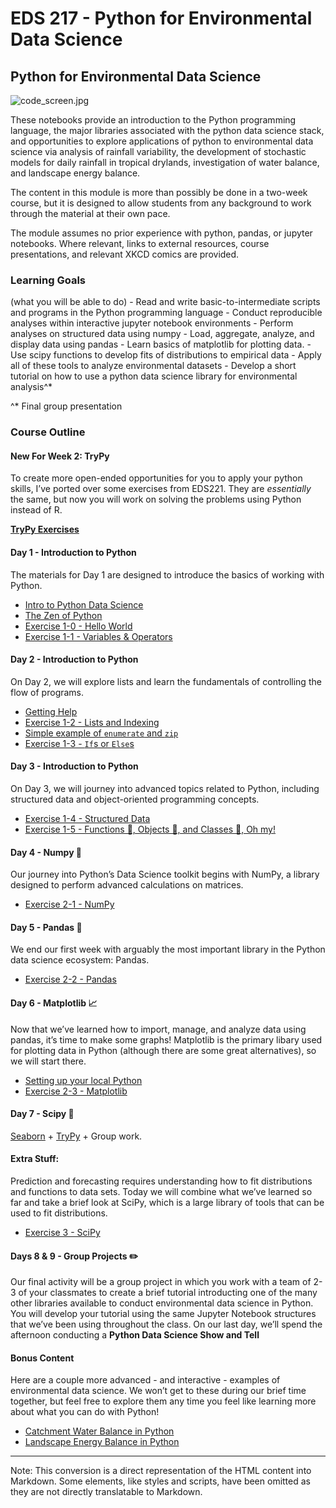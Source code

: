 
# EDS 217 - Python for Environmental Data Science

## Python for Environmental Data Science

![code_screen.jpg](images/code_screen.jpg)

These notebooks provide an introduction to the Python programming language, the major libraries associated with the python data science stack, and opportunities to explore applications of python to environmental data science via analysis of rainfall variability, the development of stochastic models for daily rainfall in tropical drylands, investigation of water balance, and landscape energy balance.

The content in this module is more than possibly be done in a two-week course, but it is designed to allow students from any background to work through the material at their own pace.

The module assumes no prior experience with python, pandas, or jupyter notebooks. Where relevant, links to external resources, course presentations, and relevant XKCD comics are provided.

### Learning Goals

(what you will be able to do) - Read and write basic-to-intermediate scripts and programs in the Python programming language - Conduct reproducible analyses within interactive jupyter notebook environments - Perform analyses on structured data using numpy - Load, aggregate, analyze, and display data using pandas - Learn basics of matplotlib for plotting data. - Use scipy functions to develop fits of distributions to empirical data - Apply all of these tools to analyze environmental datasets - Develop a short tutorial on how to use a python data science library for environmental analysis^*

^* Final group presentation

### Course Outline

#### New For Week 2: TryPy

To create more open-ended opportunities for you to apply your python skills, I’ve ported over some exercises from EDS221. They are *essentially* the same, but now you will work on solving the problems using Python instead of R.

[**TryPy Exercises**](TryPy/TryPy.html)

#### Day 1 - Introduction to Python

The materials for Day 1 are designed to introduce the basics of working with Python.

- [Intro to Python Data Science](Lecture_1_Slides.html)
- [The Zen of Python](Lecture_2_Slides.html)
- [Exercise 1-0 - Hello World](./Exercise1-0_HelloWorld.html)
- [Exercise 1-1 - Variables & Operators](./Exercise1-1_Variables.html)

#### Day 2 - Introduction to Python

On Day 2, we will explore lists and learn the fundamentals of controlling the flow of programs.

- [Getting Help](Lecture_3_Slides.html)
- [Exercise 1-2 - Lists and Indexing](Exercise1-2_Lists.html)
- [Simple example of `enumerate` and `zip`](./enumerate_and_zip.html)
- [Exercise 1-3 - `If`s or `Else`s](./Exercise1-3_ControlFlowStatements.html)

#### Day 3 - Introduction to Python

On Day 3, we will journey into advanced topics related to Python, including structured data and object-oriented programming concepts.

- [Exercise 1-4 - Structured Data](./Exercise1-4_Structured-Data.html)
- [Exercise 1-5 - Functions 🦁, Objects 🐯, and Classes 🐻, Oh my!](./Exercise1-5_FunctionsObjectsClasses.html)

#### Day 4 - Numpy 🧮

Our journey into Python’s Data Science toolkit begins with NumPy, a library designed to perform advanced calculations on matrices.

- [Exercise 2-1 - NumPy](./Exercise2-1_Numpy.html)

#### Day 5 - Pandas 🐼

We end our first week with arguably the most important library in the Python data science ecosystem: Pandas.

- [Exercise 2-2 - Pandas](./Exercise2-2_Pandas.html)

#### Day 6 - Matplotlib 📈

Now that we’ve learned how to import, manage, and analyze data using pandas, it’s time to make some graphs! Matplotlib is the primary libary used for plotting data in Python (although there are some great alternatives), so we will start there.

- [Setting up your local Python](Setting_up_local.html)
- [Exercise 2-3 - Matplotlib](./Exercise2-3_Matplotlib.html)

#### Day 7 - Scipy 🔬

[Seaborn](./Seaborn.html) + [TryPy](TryPy/index.html) + Group work.

#### Extra Stuff:

Prediction and forecasting requires understanding how to fit distributions and functions to data sets. Today we will combine what we’ve learned so far and take a brief look at SciPy, which is a large library of tools that can be used to fit distributions.

- [Exercise 3 - SciPy](./Exercise3_Scipy.html)

#### Days 8 & 9 - Group Projects ✏️

Our final activity will be a group project in which you work with a team of 2-3 of your classmates to create a brief tutorial introducting one of the many other libraries available to conduct environmental data science in Python. You will develop your tutorial using the same Jupyter Notebook structures that we’ve been using throughout the class. On our last day, we’ll spend the afternoon conducting a **Python Data Science Show and Tell**

#### Bonus Content

Here are a couple more advanced - and interactive - examples of environmental data science. We won’t get to these during our brief time together, but feel free to explore them any time you feel like learning more about what you can do with Python!

- [Catchment Water Balance in Python](./Lab-1_Catchment_Water_Balance.html)
- [Landscape Energy Balance in Python](./Lab-2_Energy_Balance.html)

---

Note: This conversion is a direct representation of the HTML content into Markdown. Some elements, like styles and scripts, have been omitted as they are not directly translatable to Markdown.